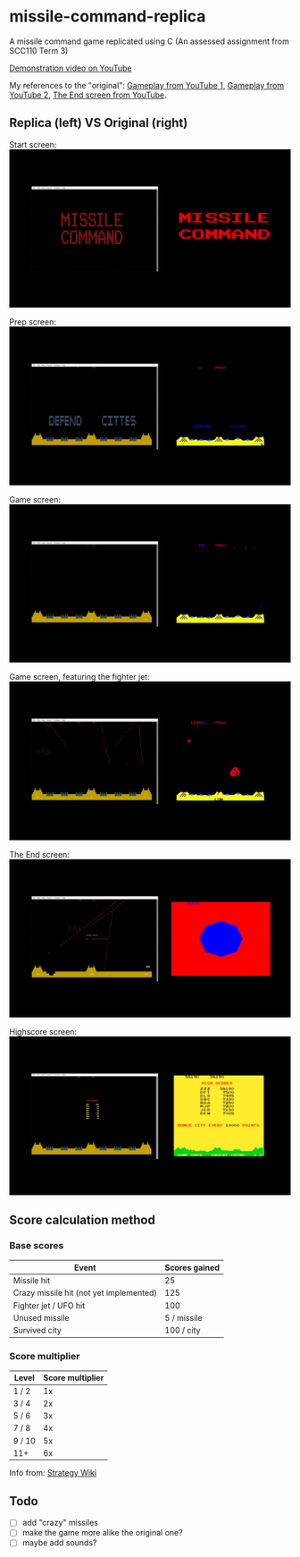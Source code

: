 # missile-command-replica
A missile command game replicated using C (An assessed assignment from SCC110 Term 3)

[Demonstration video on YouTube](https://www.youtube.com/watch?v=Y9ji1MEX1L8)

My references to the "original": [Gameplay from YouTube 1](https://www.youtube.com/watch?v=nokIGklnBGY), [Gameplay from YouTube 2](https://www.youtube.com/watch?v=we4lY-GEzMk), [The End screen from YouTube](https://www.youtube.com/watch?v=RZ2Ezkp6TaM).

## Replica (left) VS Original (right)
Start screen:
![Start screen, Original VS Replica](https://raw.githubusercontent.com/Gabrielchihonglee/missile-command-replica/master/media/comparestart.gif?token=ABK3HLHBF4TIJT74FBXSN6K43TEIU)

Prep screen:
![Prep screen, Original VS Replica](https://raw.githubusercontent.com/Gabrielchihonglee/missile-command-replica/master/media/compareprep.gif?token=ABK3HLFDF56VH23XKUBFAX243TEMK)

Game screen:
![Game screen, Original VS Replica](https://raw.githubusercontent.com/Gabrielchihonglee/missile-command-replica/master/media/comparegame.gif?token=ABK3HLDVD43MH2I7LR4GPCS43TEL2)

Game screen, featuring the fighter jet:
![Game screen (fighter jet), Original VS Replica](https://raw.githubusercontent.com/Gabrielchihonglee/missile-command-replica/master/media/comparefighterjet.gif?token=ABK3HLACKIOFGG2YO7YNSBC43TEKA)

The End screen:
![The End screen, Original VS Replica](https://raw.githubusercontent.com/Gabrielchihonglee/missile-command-replica/master/media/comparetheend.gif?token=ABK3HLH2XM452TBPJONP3ES43TENM)

Highscore screen:
![Highscore screen, Original VS Replica](https://raw.githubusercontent.com/Gabrielchihonglee/missile-command-replica/master/media/comparehighscore.jpg?token=ABK3HLEMCW7B7U5EQSMH37243TGRA)

## Score calculation method
### Base scores
Event | Scores gained
----- | -------------
Missile hit | 25
Crazy missile hit (not yet implemented) | 125
Fighter jet / UFO hit | 100
Unused missile | 5 / missile
Survived city | 100 / city
### Score multiplier
Level | Score multiplier
----- | ----------------
1 / 2 | 1x
3 / 4 | 2x
5 / 6 | 3x
7 / 8 | 4x
9 / 10 | 5x
11+ | 6x

Info from: [Strategy Wiki](https://strategywiki.org/wiki/Missile_Command/Walkthrough)

## Todo
- [ ] add "crazy" missiles
- [ ] make the game more alike the original one?
- [ ] maybe add sounds?
